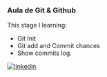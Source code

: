 ### Aula de Git & Github

This stage I learning:

- Git Init
- Git add and Commit chances
- Show commits log.

[![linkedin](https://img.shields.io/badge/linkedin-0A66C2?style=for-the-badge&logo=linkedin&logoColor=white)](https://www.linkedin.com/in/davi-lima-4007a4208/)